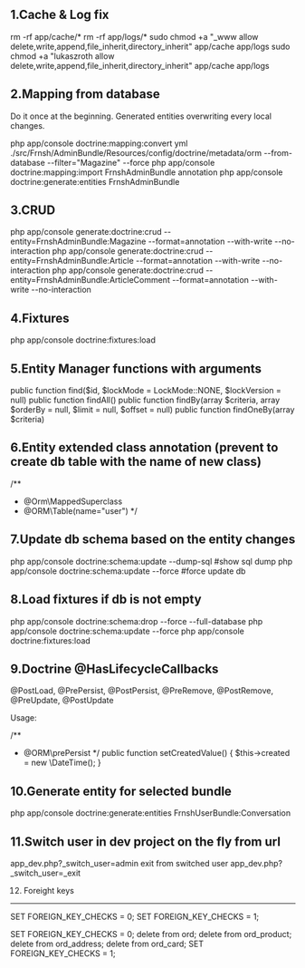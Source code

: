 1.Cache & Log fix
--------------------
rm -rf app/cache/*
rm -rf app/logs/*
sudo chmod +a "_www allow delete,write,append,file_inherit,directory_inherit" app/cache app/logs
sudo chmod +a "lukaszroth allow delete,write,append,file_inherit,directory_inherit" app/cache app/logs

2.Mapping from database
--------------------------
Do it once at the beginning. Generated entities overwriting every local changes.

php app/console doctrine:mapping:convert yml ./src/Frnsh/AdminBundle/Resources/config/doctrine/metadata/orm --from-database --filter="Magazine"  --force
php app/console doctrine:mapping:import FrnshAdminBundle annotation
php app/console doctrine:generate:entities FrnshAdminBundle

3.CRUD
-----------------
php app/console generate:doctrine:crud --entity=FrnshAdminBundle:Magazine --format=annotation --with-write --no-interaction
php app/console generate:doctrine:crud --entity=FrnshAdminBundle:Article --format=annotation --with-write --no-interaction
php app/console generate:doctrine:crud --entity=FrnshAdminBundle:ArticleComment --format=annotation --with-write --no-interaction

4.Fixtures
---------------
php app/console doctrine:fixtures:load

5.Entity Manager functions with arguments
----------------------------
public function find($id, $lockMode = LockMode::NONE, $lockVersion = null)
public function findAll()
public function findBy(array $criteria, array $orderBy = null, $limit = null, $offset = null)
public function findOneBy(array $criteria)

6.Entity extended class annotation  (prevent to create db table with the name of new class)
----------------------------

/**
 * @Orm\MappedSuperclass
 * @ORM\Table(name="user")
 */


7.Update db schema based on the entity changes
----------------------------
php app/console doctrine:schema:update --dump-sql    #show sql dump
php app/console doctrine:schema:update --force       #force update db

8.Load fixtures if db is not empty
---------------------------
php app/console doctrine:schema:drop --force --full-database
php app/console doctrine:schema:update --force
php app/console doctrine:fixtures:load

9.Doctrine @HasLifecycleCallbacks
-----------------------------------
@PostLoad, @PrePersist, @PostPersist, @PreRemove, @PostRemove, @PreUpdate, @PostUpdate

Usage:

/**
 * @ORM\prePersist
 */
public function setCreatedValue()
{
    $this->created = new \DateTime();
}

10.Generate entity for selected bundle
----------------------------------------
php app/console doctrine:generate:entities FrnshUserBundle:Conversation

11.Switch user in dev project on the fly from url
----------------------------------------
app_dev.php?_switch_user=admin
exit from switched user
app_dev.php?_switch_user=_exit

12. Foreight keys
_____________________
SET FOREIGN_KEY_CHECKS = 0;
SET FOREIGN_KEY_CHECKS = 1;

SET FOREIGN_KEY_CHECKS = 0;
delete from ord;
delete from ord_product;
delete from ord_address;
delete from ord_card;
SET FOREIGN_KEY_CHECKS = 1;


